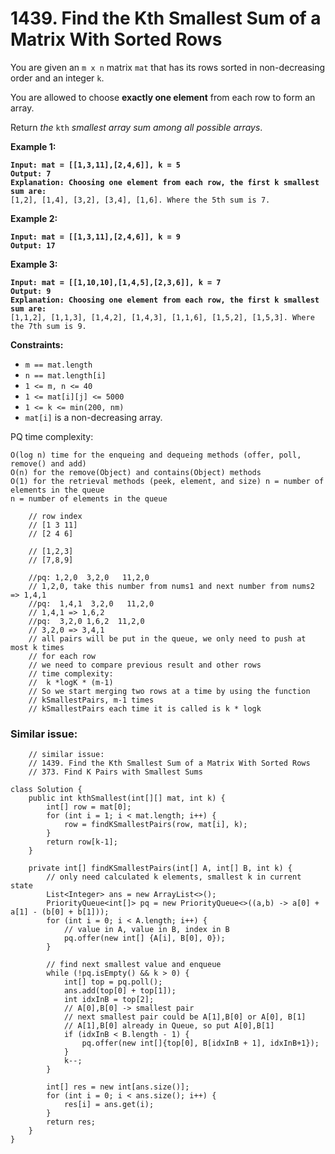 # 1439. Find the Kth Smallest Sum of a Matrix With Sorted Rows

You are given an `m x n` matrix `mat` that has its rows sorted in non-decreasing order and an integer `k`.

You are allowed to choose **exactly one element** from each row to form an array.

Return _the_ `kth` _smallest array sum among all possible arrays_.

&#x20;

**Example 1:**

<pre><code><strong>Input: mat = [[1,3,11],[2,4,6]], k = 5
</strong><strong>Output: 7
</strong><strong>Explanation: Choosing one element from each row, the first k smallest sum are:
</strong>[1,2], [1,4], [3,2], [3,4], [1,6]. Where the 5th sum is 7.
</code></pre>

**Example 2:**

<pre><code><strong>Input: mat = [[1,3,11],[2,4,6]], k = 9
</strong><strong>Output: 17
</strong></code></pre>

**Example 3:**

<pre><code><strong>Input: mat = [[1,10,10],[1,4,5],[2,3,6]], k = 7
</strong><strong>Output: 9
</strong><strong>Explanation: Choosing one element from each row, the first k smallest sum are:
</strong>[1,1,2], [1,1,3], [1,4,2], [1,4,3], [1,1,6], [1,5,2], [1,5,3]. Where the 7th sum is 9.  
</code></pre>

&#x20;

**Constraints:**

* `m == mat.length`
* `n == mat.length[i]`
* `1 <= m, n <= 40`
* `1 <= mat[i][j] <= 5000`
* `1 <= k <= min(200, nm)`
* `mat[i]` is a non-decreasing array.

PQ time complexity:

```
O(log n) time for the enqueing and dequeing methods (offer, poll, remove() and add)
O(n) for the remove(Object) and contains(Object) methods
O(1) for the retrieval methods (peek, element, and size) n = number of elements in the queue
n = number of elements in the queue
```

```
    // row index
    // [1 3 11]
    // [2 4 6]

    // [1,2,3] 
    // [7,8,9]

    //pq: 1,2,0  3,2,0   11,2,0
    // 1,2,0, take this number from nums1 and next number from nums2 => 1,4,1
    //pq:  1,4,1  3,2,0   11,2,0
    // 1,4,1 => 1,6,2
    //pq:  3,2,0 1,6,2  11,2,0
    // 3,2,0 => 3,4,1
    // all pairs will be put in the queue, we only need to push at most k times
    // for each row
    // we need to compare previous result and other rows
    // time complexity: 
    //  k *logK * (m-1) 
    // So we start merging two rows at a time by using the function 
    // kSmallestPairs, m-1 times
    // kSmallestPairs each time it is called is k * logk
```

### Similar issue:

```
    // similar issue:
    // 1439. Find the Kth Smallest Sum of a Matrix With Sorted Rows
    // 373. Find K Pairs with Smallest Sums
```

```
class Solution {
    public int kthSmallest(int[][] mat, int k) {
        int[] row = mat[0];
        for (int i = 1; i < mat.length; i++) {
            row = findKSmallestPairs(row, mat[i], k);
        }
        return row[k-1];
    }

    private int[] findKSmallestPairs(int[] A, int[] B, int k) {
        // only need calculated k elements, smallest k in current state
        List<Integer> ans = new ArrayList<>();
        PriorityQueue<int[]> pq = new PriorityQueue<>((a,b) -> a[0] + a[1] - (b[0] + b[1]));
        for (int i = 0; i < A.length; i++) {
            // value in A, value in B, index in B
            pq.offer(new int[] {A[i], B[0], 0});
        }

        // find next smallest value and enqueue
        while (!pq.isEmpty() && k > 0) {
            int[] top = pq.poll();
            ans.add(top[0] + top[1]);
            int idxInB = top[2];
            // A[0],B[0] -> smallest pair
            // next smallest pair could be A[1],B[0] or A[0], B[1]
            // A[1],B[0] already in Queue, so put A[0],B[1]
            if (idxInB < B.length - 1) {
                pq.offer(new int[]{top[0], B[idxInB + 1], idxInB+1});
            }
            k--;
        }

        int[] res = new int[ans.size()];
        for (int i = 0; i < ans.size(); i++) {
            res[i] = ans.get(i);
        }
        return res;
    }
}
```
